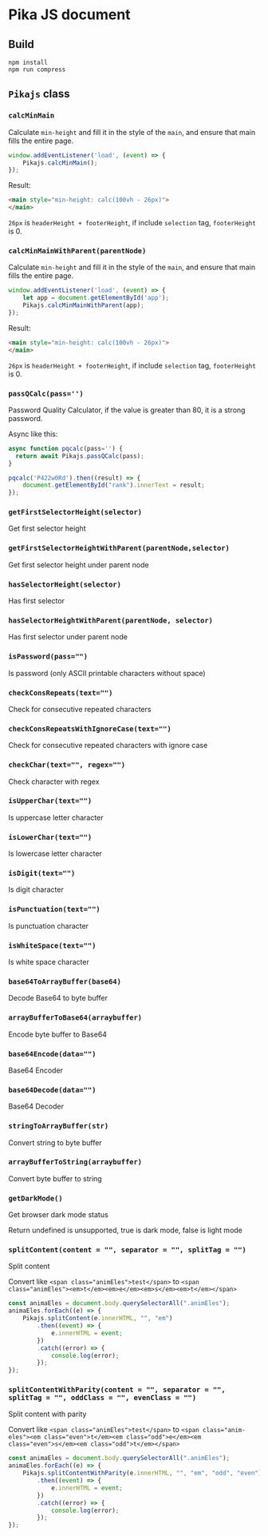 # Pika JS document

## Build

```shell
npm install
npm run compress
```

## `Pikajs` class

### `calcMinMain`

Calculate `min-height` and fill it in the style of the `main`, and ensure that main fills the entire page.

```js
window.addEventListener('load', (event) => {
    Pikajs.calcMinMain();
});
```

Result:

```html
<main style="min-height: calc(100vh - 26px)">
</main>
```

`26px` is `headerHeight + footerHeight`, if include `selection` tag, `footerHeight` is 0.

### `calcMinMainWithParent(parentNode)`

Calculate `min-height` and fill it in the style of the `main`, and ensure that main fills the entire page.

```js
window.addEventListener('load', (event) => {
    let app = document.getElementById('app');
    Pikajs.calcMinMainWithParent(app);
});
```

Result:

```html
<main style="min-height: calc(100vh - 26px)">
</main>
```

`26px` is `headerHeight + footerHeight`, if include `selection` tag, `footerHeight` is 0.

### `passQCalc(pass='')`

Password Quality Calculator, if the value is greater than 80, it is a strong password.

Async like this:

```js
async function pqcalc(pass='') {
  return await Pikajs.passQCalc(pass);
}

pqcalc('P422w0Rd').then((result) => {
    document.getElementById("rank").innerText = result;
});
```

### `getFirstSelectorHeight(selector)`

Get first selector height

### `getFirstSelectorHeightWithParent(parentNode,selector)`

Get first selector height under parent node

### `hasSelectorHeight(selector)`

Has first selector

### `hasSelectorHeightWithParent(parentNode, selector)`

Has first selector under parent node

### `isPassword(pass="")`

Is password (only ASCII printable characters without space)

### `checkConsRepeats(text="")`

Check for consecutive repeated characters

### `checkConsRepeatsWithIgnoreCase(text="")`

Check for consecutive repeated characters with ignore case

### `checkChar(text="", regex="")`

Check character with regex

### `isUpperChar(text="")`

Is uppercase letter character

### `isLowerChar(text="")`

Is lowercase letter character

### `isDigit(text="")`

Is digit character

### `isPunctuation(text="")`

Is punctuation character

### `isWhiteSpace(text="")`

Is white space character

### `base64ToArrayBuffer(base64)`

Decode Base64 to byte buffer

### `arrayBufferToBase64(arraybuffer)`

Encode byte buffer to Base64

### `base64Encode(data="")`

Base64 Encoder

### `base64Decode(data="")`

Base64 Decoder

### `stringToArrayBuffer(str)`

Convert string to byte buffer

### `arrayBufferToString(arraybuffer)`

Convert byte buffer to string

### `getDarkMode()`

Get browser dark mode status

Return undefined is unsupported, true is dark mode, false is light mode

### `splitContent(content = "", separator = "", splitTag = "")`

Split content

Convert like
`<span class="animEles">test</span>`
to
`<span class="animEles"><em>t</em><em>e</em><em>s</em><em>t</em></span>`

```javascript
const animaEles = document.body.querySelectorAll(".animEles");
animaEles.forEach((e) => {
    Pikajs.splitContent(e.innerHTML, "", "em")
        .then((event) => {
            e.innerHTML = event;
        })
        .catch((error) => {
            console.log(error);
        });
});
```

### `splitContentWithParity(content = "", separator = "", splitTag = "", oddClass = "", evenClass = "")`

Split content with parity

Convert like
`<span class="animEles">test</span>`
to
`<span class="anim-eles"><em class="even">t</em><em class="odd">e</em><em class="even">s</em><em class="odd">t</em></span>`

```javascript
const animaEles = document.body.querySelectorAll(".animEles");
animaEles.forEach((e) => {
    Pikajs.splitContentWithParity(e.innerHTML, "", "em", "odd", "even")
        .then((event) => {
            e.innerHTML = event;
        })
        .catch((error) => {
            console.log(error);
        });
});
```
